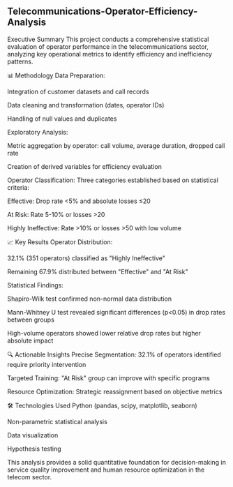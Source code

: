 ## Telecommunications-Operator-Efficiency-Analysis
Executive Summary
This project conducts a comprehensive statistical evaluation of operator performance in the telecommunications sector, analyzing key operational metrics to identify efficiency and inefficiency patterns.

📊 Methodology
Data Preparation:

Integration of customer datasets and call records

Data cleaning and transformation (dates, operator IDs)

Handling of null values and duplicates

Exploratory Analysis:

Metric aggregation by operator: call volume, average duration, dropped call rate

Creation of derived variables for efficiency evaluation

Operator Classification:
Three categories established based on statistical criteria:

Effective: Drop rate <5% and absolute losses ≤20

At Risk: Rate 5-10% or losses >20

Highly Ineffective: Rate >10% or losses >50 with low volume

📈 Key Results
Operator Distribution:

32.1% (351 operators) classified as "Highly Ineffective"

Remaining 67.9% distributed between "Effective" and "At Risk"

Statistical Findings:

Shapiro-Wilk test confirmed non-normal data distribution

Mann-Whitney U test revealed significant differences (p<0.05) in drop rates between groups

High-volume operators showed lower relative drop rates but higher absolute impact

🔍 Actionable Insights
Precise Segmentation: 32.1% of operators identified require priority intervention

Targeted Training: "At Risk" group can improve with specific programs

Resource Optimization: Strategic reassignment based on objective metrics

🛠 Technologies Used
Python (pandas, scipy, matplotlib, seaborn)

Non-parametric statistical analysis

Data visualization

Hypothesis testing

This analysis provides a solid quantitative foundation for decision-making in service quality improvement and human resource optimization in the telecom sector.
